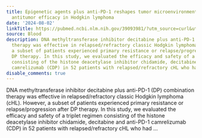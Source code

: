 ```yaml
---
title: Epigenetic agents plus anti-PD-1 reshapes tumor microenvironment and restores
  antitumor efficacy in Hodgkin lymphoma
date: '2024-08-02'
linkTitle: https://pubmed.ncbi.nlm.nih.gov/39093981/?utm_source=curl&utm_medium=rss&utm_campaign=journals&utm_content=7603509&fc=None&ff=20240803181345&v=2.18.0.post9+e462414
source: Blood
description: DNA methyltransferase inhibitor decitabine plus anti-PD-1 (DP) combination
  therapy was effective in relapsed/refractory classic Hodgkin lymphoma (cHL). However,
  a subset of patients experienced primary resistance or relapse/progression after
  DP therapy. In this study, we evaluated the efficacy and safety of a triplet regimen
  consisting of the histone deacetylase inhibitor chidamide, decitabine and anti-PD-1
  camrelizumab (CDP) in 52 patients with relapsed/refractory cHL who had ...
disable_comments: true
---
```

DNA methyltransferase inhibitor decitabine plus anti-PD-1 (DP) combination therapy was effective in relapsed/refractory classic Hodgkin lymphoma (cHL). However, a subset of patients experienced primary resistance or relapse/progression after DP therapy. In this study, we evaluated the efficacy and safety of a triplet regimen consisting of the histone deacetylase inhibitor chidamide, decitabine and anti-PD-1 camrelizumab (CDP) in 52 patients with relapsed/refractory cHL who had ...